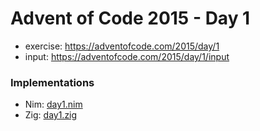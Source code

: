 # Advent of Code 2015 - Day 1
* exercise: https://adventofcode.com/2015/day/1
* input: https://adventofcode.com/2015/day/1/input

### Implementations
  * Nim: [day1.nim](day1.nim)
  * Zig: [day1.zig](day1.zig)
